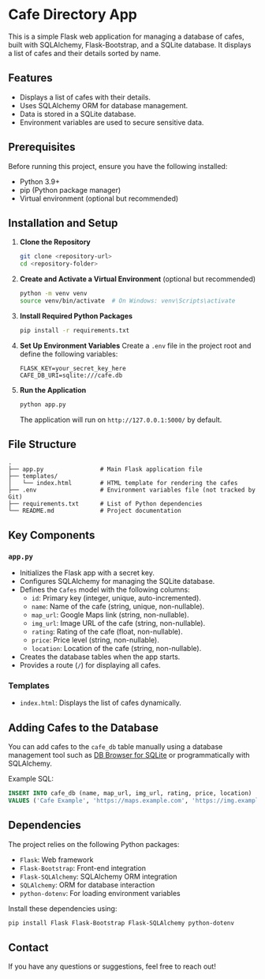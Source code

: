 # Cafe Directory App

This is a simple Flask web application for managing a database of cafes, built with SQLAlchemy, Flask-Bootstrap, and a SQLite database. It displays a list of cafes and their details sorted by name.

## Features
- Displays a list of cafes with their details.
- Uses SQLAlchemy ORM for database management.
- Data is stored in a SQLite database.
- Environment variables are used to secure sensitive data.

## Prerequisites
Before running this project, ensure you have the following installed:
- Python 3.9+
- pip (Python package manager)
- Virtual environment (optional but recommended)

## Installation and Setup

1. **Clone the Repository**
   ```bash
   git clone <repository-url>
   cd <repository-folder>
   ```

2. **Create and Activate a Virtual Environment** (optional but recommended)
   ```bash
   python -m venv venv
   source venv/bin/activate  # On Windows: venv\Scripts\activate
   ```

3. **Install Required Python Packages**
   ```bash
   pip install -r requirements.txt
   ```

4. **Set Up Environment Variables**
   Create a `.env` file in the project root and define the following variables:
   ```env
   FLASK_KEY=your_secret_key_here
   CAFE_DB_URI=sqlite:///cafe.db
   ```

5. **Run the Application**
   ```bash
   python app.py
   ```
   The application will run on `http://127.0.0.1:5000/` by default.

## File Structure
```plaintext
.
├── app.py                # Main Flask application file
├── templates/
│   └── index.html        # HTML template for rendering the cafes
├── .env                  # Environment variables file (not tracked by Git)
├── requirements.txt      # List of Python dependencies
└── README.md             # Project documentation
```

## Key Components

### `app.py`
- Initializes the Flask app with a secret key.
- Configures SQLAlchemy for managing the SQLite database.
- Defines the `Cafes` model with the following columns:
  - `id`: Primary key (integer, unique, auto-incremented).
  - `name`: Name of the cafe (string, unique, non-nullable).
  - `map_url`: Google Maps link (string, non-nullable).
  - `img_url`: Image URL of the cafe (string, non-nullable).
  - `rating`: Rating of the cafe (float, non-nullable).
  - `price`: Price level (string, non-nullable).
  - `location`: Location of the cafe (string, non-nullable).
- Creates the database tables when the app starts.
- Provides a route (`/`) for displaying all cafes.

### Templates
- `index.html`: Displays the list of cafes dynamically.

## Adding Cafes to the Database
You can add cafes to the `cafe_db` table manually using a database management tool such as [DB Browser for SQLite](https://sqlitebrowser.org/) or programmatically with SQLAlchemy.

Example SQL:
```sql
INSERT INTO cafe_db (name, map_url, img_url, rating, price, location)
VALUES ('Cafe Example', 'https://maps.example.com', 'https://img.example.com', 4.5, '$$', 'Example Location');
```

## Dependencies
The project relies on the following Python packages:
- `Flask`: Web framework
- `Flask-Bootstrap`: Front-end integration
- `Flask-SQLAlchemy`: SQLAlchemy ORM integration
- `SQLAlchemy`: ORM for database interaction
- `python-dotenv`: For loading environment variables

Install these dependencies using:
```bash
pip install Flask Flask-Bootstrap Flask-SQLAlchemy python-dotenv
```

## Contact
If you have any questions or suggestions, feel free to reach out!

